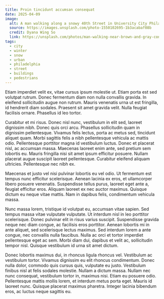```yaml
---
title: Proin tincidunt accumsan consequat
date: 2025-04-09
image:
  alt: A man walking along a snowy 40th Street in University City Philadelphia
  source: https://images.unsplash.com/photo-1550102695-1b3acabaf08b
  credit: Dyana Wing So
  link: https://unsplash.com/photos/man-walking-near-brown-and-gray-concrete-building-during-daytime-ygCfAgkitvQ
tags:
  - city
  - winter
  - snow
  - urban
  - philadelphia
  - street
  - buildings
  - pedestrians
---
```


Etiam imperdiet velit ex, vitae cursus ipsum molestie ut. Etiam porta est sed volutpat rutrum. Donec fermentum diam non nulla convallis gravida. In eleifend sollicitudin augue non rutrum. Mauris venenatis urna ut est fringilla, id hendrerit diam sodales. Praesent sit amet gravida velit. Nulla feugiat facilisis ornare. Phasellus id leo tortor.

Curabitur et mi risus. Donec nisl nunc, vestibulum in elit sed, laoreet dignissim nibh. Donec quis orci arcu. Phasellus sollicitudin quam in dignissim pellentesque. Vivamus felis lectus, porta ac metus sed, tincidunt aliquet quam. Morbi sagittis felis a nibh pellentesque vehicula ac mattis odio. Pellentesque porttitor magna id vestibulum luctus. Donec et placerat nisl, ac accumsan massa. Maecenas laoreet enim ante, sed pretium sem lobortis eu. Mauris fringilla nisi sit amet ipsum efficitur posuere. Nullam placerat augue suscipit laoreet pellentesque. Curabitur eleifend aliquam ultricies. Pellentesque nec nibh ex.

Maecenas et justo vel nisi pulvinar lobortis eu vel odio. Ut fermentum est tempus nunc efficitur scelerisque. Aenean lacinia ex eros, et ullamcorper libero posuere venenatis. Suspendisse tellus purus, laoreet eget ante a, feugiat efficitur eros. Aliquam laoreet ex nec auctor maximus. Quisque dictum eu neque vitae mattis. Nam in dapibus felis, condimentum vehicula massa.

Nunc massa lorem, tristique id volutpat eu, accumsan vitae sapien. Sed tempus massa vitae vulputate vulputate. Ut interdum nisl in leo porttitor scelerisque. Donec pulvinar elit in risus varius suscipit. Suspendisse gravida neque nec diam congue, ac facilisis eros porttitor. Aenean lobortis mi in ante aliquet, sed scelerisque lectus maximus. Sed interdum lorem a ante congue, nec convallis nulla faucibus. Nulla ac orci et tortor imperdiet pellentesque eget ac sem. Morbi diam dui, dapibus et velit ac, sollicitudin tempor nisl. Quisque vestibulum id urna sit amet dictum.

Donec lobortis maximus dui, in rhoncus ligula rhoncus vel. Vestibulum ac vestibulum tortor. Vivamus dignissim eu elit rhoncus condimentum. Donec nulla dolor, commodo quis cursus quis, vulputate eu justo. Vestibulum finibus nisl at felis sodales molestie. Nullam a dictum massa. Nullam nec nunc consequat, vestibulum tortor in, maximus nisi. Etiam eu posuere odio. Pellentesque mattis mollis lorem, et interdum metus porta eget. Mauris id laoreet nunc. Quisque placerat maximus pharetra. Integer lacinia bibendum eros, ac luctus neque sagittis eu.
